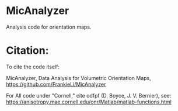 # MicAnalyzer
Analysis code for orientation maps.

# Citation:
To cite the code itself:

MicAnalyzer, Data Analysis for Volumetric Orientation Maps, https://github.com/FrankieLi/MicAnalyzer 

For All code under "Cornell," cite odfpf (D. Boyce, J. V. Bernier), see:
https://anisotropy.mae.cornell.edu/onr/Matlab/matlab-functions.html
